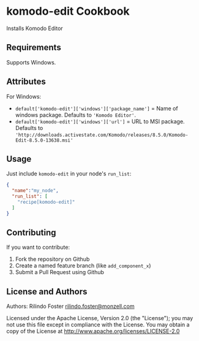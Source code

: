 komodo-edit Cookbook
====================
Installs Komodo Editor


Requirements
------------
Supports Windows.

Attributes
----------

For Windows: 
* `default['komodo-edit']['windows']['package_name']` =  Name of windows package. Defaults to `'Komodo Editor'`.
* `default['komodo-edit']['windows']['url']` = URL to MSI package. Defaults to `'http://downloads.activestate.com/Komodo/releases/8.5.0/Komodo-Edit-8.5.0-13638.msi'`

Usage
-----

Just include `komodo-edit` in your node's `run_list`:

```json
{
  "name":"my_node",
  "run_list": [
    "recipe[komodo-edit]"
  ]
}
```

Contributing
------------
If you want to contribute:

1. Fork the repository on Github
2. Create a named feature branch (like `add_component_x`)
3. Submit a Pull Request using Github

License and Authors
-------------------
Authors: Rilindo Foster <rilindo.foster@monzell.com>

Licensed under the Apache License, Version 2.0 (the "License");
you may not use this file except in compliance with the License.
You may obtain a copy of the License at http://www.apache.org/licenses/LICENSE-2.0
